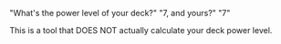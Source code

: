 "What's the power level of your deck?" "7, and yours?" "7"

This is a tool that DOES NOT actually calculate your deck power level.
